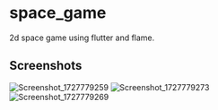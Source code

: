 # space_game

2d space game using flutter and flame.

## Screenshots 

![Screenshot_1727779259](https://github.com/user-attachments/assets/c917b750-7adb-4dfc-a1e1-f19b53bf9259)
![Screenshot_1727779273](https://github.com/user-attachments/assets/5a852bb7-e256-4d19-b60e-14fc7bd187e5)
![Screenshot_1727779269](https://github.com/user-attachments/assets/ce6424be-9208-46bf-93b2-e6ae5303f27f)
